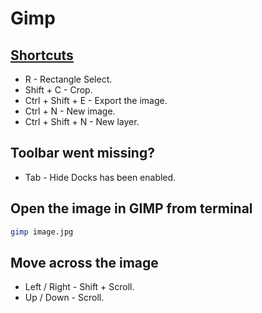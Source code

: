 # Gimp

## [Shortcuts](http://gimptips.com/articles/gimp-keyboard-shortcuts)
* R - Rectangle Select.
* Shift + C - Crop.
* Ctrl + Shift + E - Export the image.
* Ctrl + N - New image.
* Ctrl + Shift + N - New layer.

## Toolbar went missing?
* Tab - Hide Docks has been enabled.

## Open the image in GIMP from terminal
```bash
gimp image.jpg
```
## Move across the image
* Left / Right - Shift + Scroll.
* Up / Down - Scroll.
